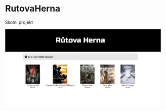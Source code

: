 # RutovaHerna
Školní projekt


![prtsc_1.png](https://github.com/OGLokomotiva/RutovaHerna/blob/main/prtsc_1.png)
